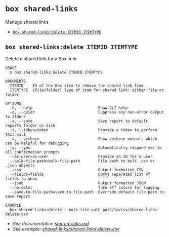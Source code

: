 `box shared-links`
===========

Manage shared links

* [`box shared-links:delete ITEMID ITEMTYPE`](#box-shared-linksdelete-itemid-itemtype)



## `box shared-links:delete ITEMID ITEMTYPE`

Delete a shared link for a Box item

```
USAGE
  $ box shared-links:delete ITEMID ITEMTYPE

ARGUMENTS
  ITEMID    ID of the Box item to remove the shared link from
  ITEMTYPE  (file|folder) Type of item for shared link: either file or folder

OPTIONS
  -h, --help                             Show CLI help
  -q, --quiet                            Suppress any non-error output to stderr
  -s, --save                             Save report to default reports folder on disk
  -t, --token=token                      Provide a token to perform this call
  -v, --verbose                          Show verbose output, which can be helpful for debugging
  -y, --yes                              Automatically respond yes to all confirmation prompts
  --as-user=as-user                      Provide an ID for a user
  --bulk-file-path=bulk-file-path        File path to bulk .csv or .json objects
  --csv                                  Output formatted CSV
  --fields=fields                        Comma separated list of fields to show
  --json                                 Output formatted JSON
  --no-color                             Turn off colors for logging
  --save-to-file-path=save-to-file-path  Override default file path to save report

EXAMPLE
  box shared-links:delete --bulk-file-path path/to/csv/shared-links-delete.csv
```

- _See documentation [shared-links.md](https://github.com/box/boxcli/blob/main/docs/shared-links.md#box-shared-linksdelete-itemid-itemtype)_
- _See example: [shared-links/shared-links-delete.csv](shared-links-delete.csv)_
